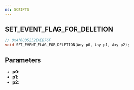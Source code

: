 ```yaml
---
ns: SCRIPTS
---
```

## SET_EVENT_FLAG_FOR_DELETION

```c
// 0x4768D5252EAEB76F
void SET_EVENT_FLAG_FOR_DELETION(Any p0, Any p1, Any p2);
```

## Parameters
* **p0**:
* **p1**:
* **p2**:
